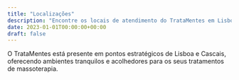 ```yaml
---
title: "Localizações"
description: "Encontre os locais de atendimento do TrataMentes em Lisboa e Cascais."
date: 2023-01-01T00:00:00+00:00
draft: false
---
```


O TrataMentes está presente em pontos estratégicos de Lisboa e Cascais, oferecendo ambientes tranquilos e acolhedores para os seus tratamentos de massoterapia.
